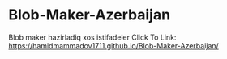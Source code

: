 # Blob-Maker-Azerbaijan
Blob maker hazirladiq xos istifadeler
Click To Link: https://hamidmammadov1711.github.io/Blob-Maker-Azerbaijan/
